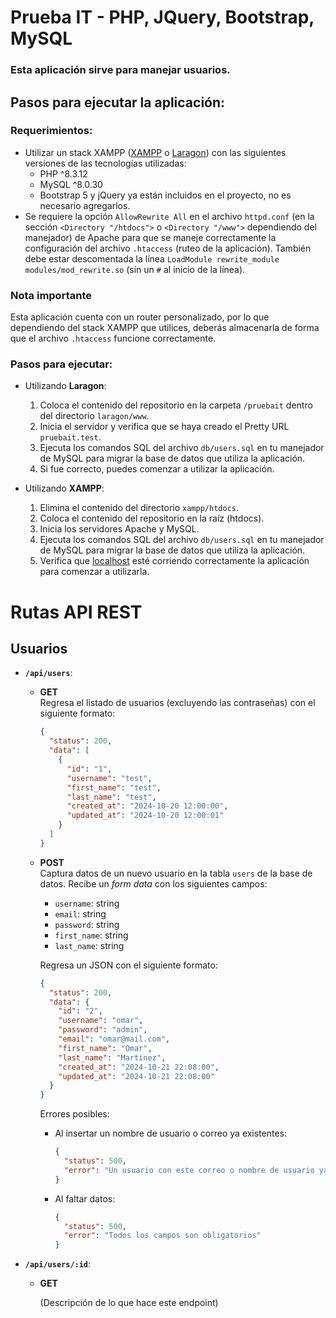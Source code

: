 # Prueba IT - PHP, JQuery, Bootstrap, MySQL

### Esta aplicación sirve para manejar usuarios.

## Pasos para ejecutar la aplicación:

### Requerimientos:

- Utilizar un stack XAMPP ([XAMPP](https://www.apachefriends.org/es/download.html) o [Laragon](https://laragon.org/download/)) con las siguientes versiones de las tecnologías utilizadas:
  - PHP ^8.3.12
  - MySQL ^8.0.30
  - Bootstrap 5 y jQuery ya están incluidos en el proyecto, no es necesario agregarlos.
- Se requiere la opción `AllowRewrite All` en el archivo `httpd.conf` (en la sección `<Directory "/htdocs">` o `<Directory "/www">` dependiendo del manejador) de Apache para que se maneje correctamente la configuración del archivo `.htaccess` (ruteo de la aplicación). También debe estar descomentada la línea `LoadModule rewrite_module modules/mod_rewrite.so` (sin un `#` al inicio de la línea).

### Nota importante

Esta aplicación cuenta con un router personalizado, por lo que dependiendo del stack XAMPP que utilices, deberás almacenarla de forma que el archivo `.htaccess` funcione correctamente.

### Pasos para ejecutar:

- Utilizando **Laragon**:
  1. Coloca el contenido del repositorio en la carpeta `/pruebait` dentro del directorio `laragon/www`.
  2. Inicia el servidor y verifica que se haya creado el Pretty URL `pruebait.test`.
  3. Ejecuta los comandos SQL del archivo `db/users.sql` en tu manejador de MySQL para migrar la base de datos que utiliza la aplicación.
  4. Si fue correcto, puedes comenzar a utilizar la aplicación.

- Utilizando **XAMPP**:
  1. Elimina el contenido del directorio `xampp/htdocs`.
  2. Coloca el contenido del repositorio en la raíz (htdocs).
  3. Inicia los servidores Apache y MySQL.
  4. Ejecuta los comandos SQL del archivo `db/users.sql` en tu manejador de MySQL para migrar la base de datos que utiliza la aplicación.
  5. Verifica que [localhost](http://localhost) esté corriendo correctamente la aplicación para comenzar a utilizarla.

# Rutas API REST

## Usuarios

- **`/api/users`**:
  - **GET**  
    Regresa el listado de usuarios (excluyendo las contraseñas) con el siguiente formato:

    ```json
    {
      "status": 200,
      "data": [
        {
          "id": "1",
          "username": "test",
          "first_name": "test",
          "last_name": "test",
          "created_at": "2024-10-20 12:00:00",
          "updated_at": "2024-10-20 12:00:01"
        }
      ]
    }
    ```

  - **POST**  
    Captura datos de un nuevo usuario en la tabla `users` de la base de datos. Recibe un *form data* con los siguientes campos:
    - `username`: string
    - `email`: string
    - `password`: string
    - `first_name`: string
    - `last_name`: string

    Regresa un JSON con el siguiente formato:

    ```json
    {
      "status": 200,
      "data": {
        "id": "2",
        "username": "omar",
        "password": "admin",
        "email": "omar@mail.com",
        "first_name": "Omar",
        "last_name": "Martinez",
        "created_at": "2024-10-21 22:08:00",
        "updated_at": "2024-10-21 22:08:00"
      }
    }
    ```

    Errores posibles:

    - Al insertar un nombre de usuario o correo ya existentes:

      ```json
      {
        "status": 500,
        "error": "Un usuario con este correo o nombre de usuario ya existe"
      }
      ```

    - Al faltar datos:

      ```json
      {
        "status": 500,
        "error": "Todos los campos son obligatorios"
      }
      ```

- **`/api/users/:id`**:
  - **GET**
  
    (Descripción de lo que hace este endpoint)
